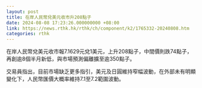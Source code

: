 ```yaml
---
layout: post
title: 在岸人民幣兌美元收市升208點子
date: 2024-08-08 17:23:26.000000000 +08:00
link: https://news.rthk.hk/rthk/ch/component/k2/1765332-20240808.htm
categories: rthk
---
```


在岸人民幣兌美元收市報7.1629元兌1美元，上升208點子，中間價則跌74點子，再創逾8個半月新低，與市場預測偏離擴至逾350點子。

交易員指出，目前市場缺乏更多指引，美元及日圓維持窄幅波動，在外部未有明顯變化下，人民幣匯價大概率維持7.1至7.2範圍波動。
